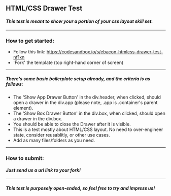 ## HTML/CSS Drawer Test

#### _This test is meant to show your a portion of your css layout skill set._

---

### How to get started:

- Follow this link: https://codesandbox.io/s/ebacon-htmlcss-drawer-test-nf1xn
- 'Fork' the template (top right-hand corner of screen)

---

##### There's some basic boilerplate setup already, and the criteria is as follows:

- The 'Show App Drawer Button' in the div.header, when clicked, should open a drawer in the div.app (please note, .app is .container's parent element).
- The 'Show Box Drawer Button' in the div.box, when clicked, should open a drawer in the div.box.
- You should be able to close the Drawer after it is visible.
- This is a test mostly about HTML/CSS layout. No need to over-engineer state, consider reusablitly, or other use cases.
- Add as many files/folders as you need.

---

### How to submit:

#### _Just send us a url link to your fork!_

---

#### _This test is purposely open-ended, so feel free to try and impress us!_

